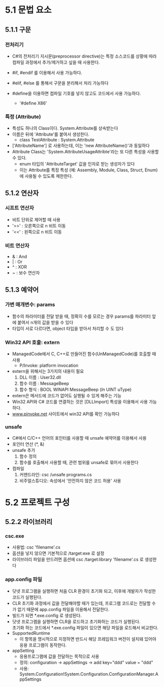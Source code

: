 
# 5.1 문법 요소
## 5.1.1 구문
### 전처리기
- C#의 전처리기 지시문(preprocessor directive)는 특정 소스코드를 상황에 따라 컴파일 과정에서 추가/제거하고 싶을 때 사용한다. 
- #if, #endif 를 이용해서 사용 가능하다.
- #elif, #else 를 통해서 구문을 분리해서 처리 가능하다

- #define을 이용하면 컴파일 기호를 넣지 않고도 코드에서 사용 가능하다. 
  - '#define X86'

### 특정 (Attribute)
- 특성도 하나의 Class이다. System.Attribute를 상속받는다
- 이름은 뒤에 'Attribute'를 붙여서 생성한다. 
  - class TestAttribute : System.Attribute 
- ['AttributeName'] 로 사용하는데, 이는 'new AttributeName()'과 동일하다
- Attribute Class는 'System.AttributeUsageAttribte'라는 또 다른 특성을 사용할 수 있다.
  - enum 타입의 'AttributeTarget' 값을 인자로 받는 생성자가 있다
  - 이는 Attribute를 특정 특성 (예: Assembly, Module, Class, Struct, Enum)에 사용될 수 있도록 제한한다. 

## 5.1.2 연산자
### 시프트 연산자
- 비트 단위로 제어할 때 사용
- '>>' : 오른쪽으로 n 비트 이동
- '<<' : 왼쪽으로 n 비트 이동 
### 비트 연산자
- & : And
- | : Or
- ^ : XOR
- ~ : 보수 연산자

## 5.1.3 예약어
### 가변 매개변수: params
- 함수의 파라미터를 전달 받을 때, 정확히 수를 모르는 경우 params를 파라미터 앞에 붙여서 n개의 값을 받을 수 있다
- 타입이 서로 다르다면, object 타입을 받아서 처리할 수 도 있다

### Win32 API 호출: extern
- ManagedCode에서 C, C++로 만들어진 함수(UnManagedCode)를 호출할 때 사용
  - P/Invoke: platform invocation
- extern을 위해서는 3가지의 내용이 필요
  1. DLL 이름 : User32.dll
  2. 함수 이름 : MessageBeep
  3. 함수 형식 : BOOL WINAPI MessageBeep (_In_ UINT uType)
- extern은 메서드에 코드가 없어도 실행될 수 있게 해주는 기능
- Win32 API와 C# 코드를 연결하는 것은 [DLLImport] 특성을 이용해서 사용 가능하다. 
- www.pinvoke.net 사이트에서 win32 API를 확인 가능하다

### unsafe
- C#에서 C/C++ 언어의 포인터를 사용할 때 unsafe 예약어를 이용해서 사용
- 포인터 연산 (*, &)
- unsafe 추가 
  1. 함수 정의 
  2. 함수를 호출해서 사용할 때, 관련 범위를 unsafe로 묶어서 사용한다
- 컴파일
  1. 커맨드라인: csc /unsafe programs.cs
  2. 비주얼스튜디오: 속성에서 '안전하지 않은 코드 허용' 사용


# 5.2 프로젝트 구성
## 5.2.2 라이브러리
### csc.exe
- 사용법: csc 'filename'.cs
- 옵션을 넣지 않으면 기본적으로 /target:exe 로 설정
- 라이브러리 파일을 만드려면 옵션에 csc /target:library 'filename'.cs 로 생성한다

### app.config 파일
- 닷넷 프로그램을 실행하면 처음 CLR 환경이 초기화 되고, 이후에 개발자가 작성한 코드가 실행된다.
- CLR 초기화 과정에서 값을 전달해야할 때가 있는데, 프로그램 코드로는 전달할 수가 없기 때문에 app.config 파일을 이용해서 전달한다. 
- 빌드가 되면 *.exe.config 로 생성된다. 
- 닷넷 프로그램을 실행하면 CLR을 로드하고 초기화하는 코드가 실행된다.<br>
초기화 하는 코드에서 *.exe.config 파일이 있으면 해당 파일을 로드해서 비교한다. 
- SupportedRuntime
  - 이 항목을 명시적으로 지정하면 반드시 해당 프레임워크 버전이 설치돼 있어야 응용 프로그램이 동작한다. 
- appSetting
  - 응용프로그램에 값을 전달하는 목적으로 사용
  - 정의: configuration -> appSettings -> add key="ddd" value = "ddd" 
  - 사용: System.Configuration!System.Configuration.ConfigurationManager.AppSettings